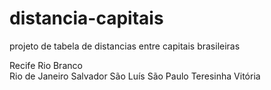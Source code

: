 # distancia-capitais
projeto de tabela de distancias entre capitais brasileiras

Recife
Rio Branco	
Rio de Janeiro
Salvador
São Luís
São Paulo
Teresinha
Vitória